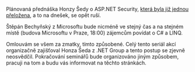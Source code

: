 <!-- dcterms:identifier = aspnetcz#95 -->
<!-- dcterms:title = Dnešní přednáška DNG se opět ruší... Pro zájemce je připraveno C# 3.0 a LINQ -->
<!-- dcterms:abstract = Já vím, že je to jak u blbých na dvorečku... -->
<!-- np9:categoryId = 6 -->
<!-- x4w:category = Akce a události -->
<!-- np9:authorId = 1 -->
<!-- np9:authorEmail = michal.valasek@altairis.cz -->
<!-- dcterms:creator = Michal Altair Valášek -->
<!-- dcterms:created = 2006-05-23T12:33:26.94+02:00 -->
<!-- dcterms:dateAccepted = 2006-05-23T12:33:26.94+02:00 -->

Plánovaná přednáška Honzy Šedy o ASP.NET Security, [která byla již jednou přeložena](https://www.aspnet.cz/Articles/91-dnesni-prednaska-honzy-sedy-o-asp-net-security-se-rusi.aspx), a to na dnešek, se opět ruší.

Štěpán Bechyňský z Microsoftu bude nicméně ve stejný čas a na stejném místě (budova Microsoftu v Praze, 18:00) zájemcům povídat o C# a LINQ.

Omlouvám se všem za zmatky, tímto způsobené. Celý tento seriál akcí organizačně zajišťoval Honza Šeda z .NET Group a tento postup se zjevně neosvědčil. Pokračování seminářů bude organizováno jiným způsobem, pracuji na tom a budu vás informovat na těchto stránkách.